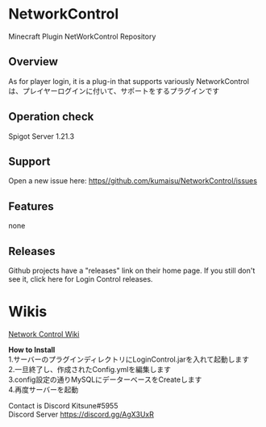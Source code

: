 # NetworkControl 
Minecraft Plugin NetWorkControl Repository 
 
## Overview 
As for player login, it is a plug-in that supports variously 
NetworkControl は、プレイヤーログインに付いて、サポートをするプラグインです 
 
## Operation check 
Spigot Server 1.21.3 
 
## Support 
Open a new issue here: [https//github.com/kumaisu/NetworkControl/issues](https://github.com/kumaisu/NetworkControl/issues)  
 
## Features 
none 
 
## Releases 
Github projects have a "releases" link on their home page. 
If you still don't see it, click here for Login Control releases. 
 
# Wikis 
[Network Control Wiki](https://github.com/kumaisu/NetworkControl/wiki)
 
**How to Install**  
1.サーバーのプラグインディレクトリにLoginControl.jarを入れて起動します  
2.一旦終了し、作成されたConfig.ymlを編集します  
3.config設定の通りMySQLにデーターベースをCreateします  
4.再度サーバーを起動  
 
Contact is Discord Kitsune#5955  
Discord Server https://discord.gg/AgX3UxR  
